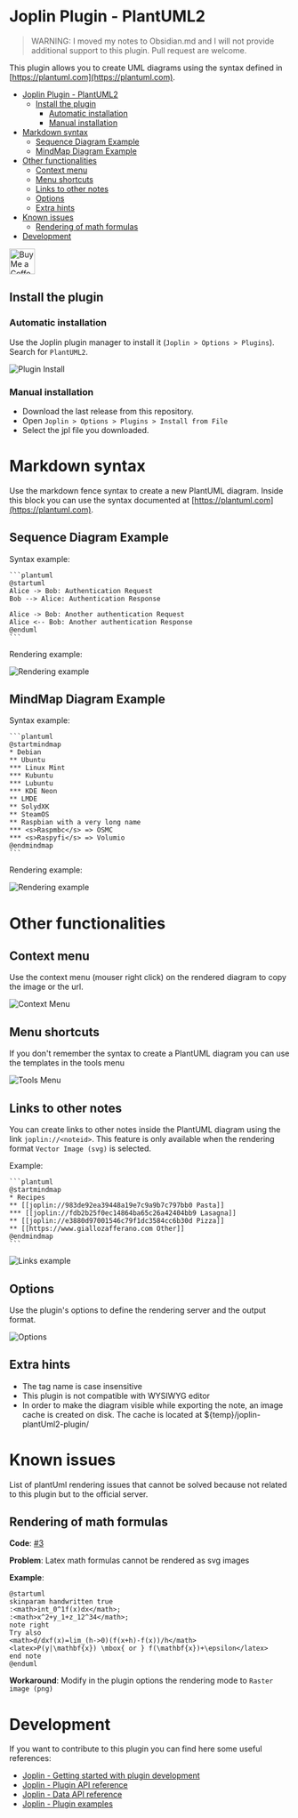 # Joplin Plugin - PlantUML2

> WARNING: I moved my notes to Obsidian.md and I will not provide additional support to this plugin.
> Pull request are welcome.

This plugin allows you to create UML diagrams using the syntax defined in [https://plantuml.com](https://plantuml.com).

<!-- TOC -->

- [Joplin Plugin - PlantUML2](#joplin-plugin---plantuml2)
    - [Install the plugin](#install-the-plugin)
        - [Automatic installation](#automatic-installation)
        - [Manual installation](#manual-installation)
- [Markdown syntax](#markdown-syntax)
    - [Sequence Diagram Example](#sequence-diagram-example)
    - [MindMap Diagram Example](#mindmap-diagram-example)
- [Other functionalities](#other-functionalities)
    - [Context menu](#context-menu)
    - [Menu shortcuts](#menu-shortcuts)
    - [Links to other notes](#links-to-other-notes)
    - [Options](#options)
    - [Extra hints](#extra-hints)
- [Known issues](#known-issues)
    - [Rendering of math formulas](#rendering-of-math-formulas)
- [Development](#development)

<!-- /TOC -->

<a href='https://ko-fi.com/marc0l92' target='_blank'><img height='35' style='border:0px;height:46px;' src='https://az743702.vo.msecnd.net/cdn/kofi3.png' border='0' alt='Buy Me a Coffee'></a>

## Install the plugin

### Automatic installation

Use the Joplin plugin manager to install it (`Joplin > Options > Plugins`).
Search for `PlantUML2`.

![Plugin Install](./doc/automatic_install.png)

### Manual installation

- Download the last release from this repository.
- Open `Joplin > Options > Plugins > Install from File`
- Select the jpl file you downloaded.

# Markdown syntax

Use the markdown fence syntax to create a new PlantUML diagram.
Inside this block you can use the syntax documented at [https://plantuml.com](https://plantuml.com).

## Sequence Diagram Example

Syntax example:

    ```plantuml
    @startuml
    Alice -> Bob: Authentication Request
    Bob --> Alice: Authentication Response

    Alice -> Bob: Another authentication Request
    Alice <-- Bob: Another authentication Response
    @enduml
    ```

Rendering example:

![Rendering example](./doc/example_sequence.png)

## MindMap Diagram Example

Syntax example:

    ```plantuml
    @startmindmap
    * Debian
    ** Ubuntu
    *** Linux Mint
    *** Kubuntu
    *** Lubuntu
    *** KDE Neon
    ** LMDE
    ** SolydXK
    ** SteamOS
    ** Raspbian with a very long name
    *** <s>Raspmbc</s> => OSMC
    *** <s>Raspyfi</s> => Volumio
    @endmindmap
    ```

Rendering example:

![Rendering example](./doc/example_mindmap.png)

# Other functionalities

## Context menu
Use the context menu (mouser right click) on the rendered diagram to copy the image or the url.

![Context Menu](./doc/context_menu.png)

## Menu shortcuts
If you don't remember the syntax to create a PlantUML diagram you can use the templates in the tools menu

![Tools Menu](./doc/tools_menu.png)

## Links to other notes
You can create links to other notes inside the PlantUML diagram using the link `joplin://<noteid>`. This feature is only available when the rendering format `Vector Image (svg)` is selected.

Example:

    ```plantuml
    @startmindmap
    * Recipes
    ** [[joplin://983de92ea39448a19e7c9a9b7c797bb0 Pasta]]
    *** [[joplin://fdb2b25f0ec14864ba65c26a42404bb9 Lasagna]]
    ** [[joplin://e3880d97001546c79f1dc3584cc6b30d Pizza]]
    ** [[https://www.giallozafferano.com Other]]
    @endmindmap
    ```

![Links example](./doc/example_links.png)

## Options
Use the plugin's options to define the rendering server and the output format.

![Options](./doc/options.png)

## Extra hints
- The tag name is case insensitive
- This plugin is not compatible with WYSIWYG editor
- In order to make the diagram visible while exporting the note, an image cache is created on disk. The cache is located at ${temp}/joplin-plantUml2-plugin/

# Known issues

List of plantUml rendering issues that cannot be solved because not related to this plugin but to the official server.

## Rendering of math formulas

**Code**: [#3](https://github.com/marc0l92/joplin-plugin-plantUML/issues/3)

**Problem**: Latex math formulas cannot be rendered as svg images

**Example**:
```
@startuml
skinparam handwritten true
:<math>int_0^1f(x)dx</math>;
:<math>x^2+y_1+z_12^34</math>;
note right
Try also
<math>d/dxf(x)=lim_(h->0)(f(x+h)-f(x))/h</math>
<latex>P(y|\mathbf{x}) \mbox{ or } f(\mathbf{x})+\epsilon</latex>
end note
@enduml
```

**Workaround**: Modify in the plugin options the rendering mode to `Raster image (png)`

# Development
If you want to contribute to this plugin you can find here some useful references:

- [Joplin - Getting started with plugin development](https://joplinapp.org/api/get_started/plugins/)
- [Joplin - Plugin API reference](https://joplinapp.org/api/references/plugin_api/classes/joplin.html)
- [Joplin - Data API reference](https://joplinapp.org/api/references/rest_api/)
- [Joplin - Plugin examples](https://github.com/laurent22/joplin/tree/dev/packages/app-cli/tests/support/plugins)
